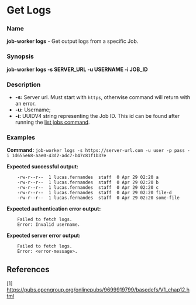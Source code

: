 # Get Logs

### Name

<strong>job-worker logs</strong> - Get output logs from a specific Job.

### Synopsis

<strong>job-worker logs -s SERVER_URL -u USERNAME -i JOB_ID</strong>

### Description

* <strong>-s:</strong> Server url. Must start with `https`, otherwise command will return with an error.
* <strong>-u:</strong> Username;
* <strong>-i:</strong> UUIDV4 string representing the Job ID. This id can be found after running the [list jobs command](list-jobs.md).

### Examples

<strong>Command:</strong> `job-worker logs -s https://server-url.com -u user -p pass -i 1d655e68-aae0-43d2-adc7-b47c81f1b37e`

<strong>Expected successful output:</strong>
```
    -rw-r--r--  1 lucas.fernandes  staff  0 Apr 29 02:20 a
    -rw-r--r--  1 lucas.fernandes  staff  0 Apr 29 02:20 b
    -rw-r--r--  1 lucas.fernandes  staff  0 Apr 29 02:20 c
    -rw-r--r--  1 lucas.fernandes  staff  0 Apr 29 02:20 file-d
    -rw-r--r--  1 lucas.fernandes  staff  0 Apr 29 02:20 some-file
```

<strong>Expected authentication error output:</strong>
```
    Failed to fetch logs.
    Error: Invalid username.
```

<strong>Expected server error output:</strong>
```
    Failed to fetch logs.
    Error: <error-message>.
```

## References

[1] https://pubs.opengroup.org/onlinepubs/9699919799/basedefs/V1_chap12.html